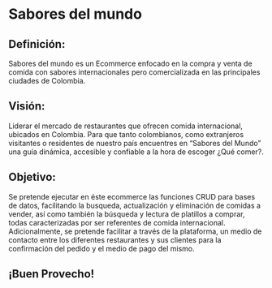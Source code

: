 # Sabores del mundo

## Definición:
Sabores del mundo es un Ecommerce enfocado en la compra y venta de comida con sabores internacionales pero comercializada en las principales ciudades de Colombia. 

## Visión:
Liderar el mercado de restaurantes que ofrecen comida internacional, ubicados en Colombia. Para que tanto colombianos, como extranjeros visitantes o residentes de nuestro país encuentres en “Sabores del Mundo” una guía dinámica, accesible y confiable a la hora de escoger ¿Qué comer?.

## Objetivo: 
Se pretende ejecutar en éste ecommerce las funciones CRUD para bases de datos, facilitando la busqueda, actualización y eliminación de comidas a vender, así como también la búsqueda y lectura de platillos a comprar, todas caracterizadas por ser referentes de comida internacional. 
Adicionalmente, se pretende facilitar a través de la plataforma, un medio de contacto entre los diferentes restaurantes y sus clientes para la confirmación del pedido y el medio de pago del mismo.

## ¡Buen Provecho!
